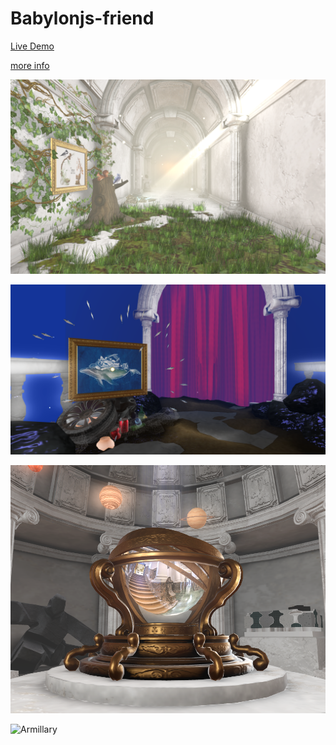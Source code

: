 # Babylonjs-friend

[Live Demo](https://doremi31618.github.io/Babylonjs-friend/)

[more info](https://react-porfolio-2023.vercel.app/blog/babylonjsworld)

![preview1](https://raw.githubusercontent.com/doremi31618/Babylonjs-friend/master/preview/Untitled.png)

![preview2](https://raw.githubusercontent.com/doremi31618/Babylonjs-friend/master/preview/Untitled%20(1).png)

![preview3](https://raw.githubusercontent.com/doremi31618/Babylonjs-friend/master/preview/Untitled%20(2).png)

![Armillary](https://raw.githubusercontent.com/doremi31618/Assets/master/img/1676451807875.gif)
